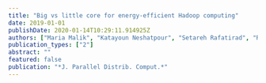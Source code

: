 ```yaml
---
title: "Big vs little core for energy-efficient Hadoop computing"
date: 2019-01-01
publishDate: 2020-01-14T10:29:11.914925Z
authors: ["Maria Malik", "Katayoun Neshatpour", "Setareh Rafatirad", "Rajiv V. Joshi", "Tinoosh Mohsenin", "Hassan Ghasemzadeh", "Houman Homayoun"]
publication_types: ["2"]
abstract: ""
featured: false
publication: "*J. Parallel Distrib. Comput.*"
---
```


